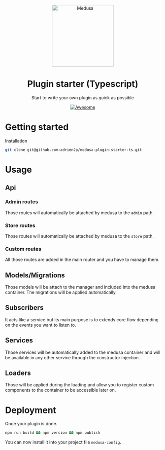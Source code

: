 <!--lint disable awesome-list-item-->
<div align="center">
  <p align="center">
    <img alt="Medusa" src="https://user-images.githubusercontent.com/7554214/129161578-19b83dc8-fac5-4520-bd48-53cba676edd2.png" width="200" />
  </p>
  <h1>Plugin starter (Typescript)</h1>
  <p>Start to write your own plugin as quick as possible</p>
    
  <a href="https://github.com/adrien2p/awesome-medusajs">
      <img src="https://awesome.re/badge.svg" alt="Awesome">
  </a>
</div>

# Getting started

Installation

```bash
git clone git@github.com:adrien2p/medusa-plugin-starter-ts.git
```

# Usage

## Api

### Admin routes

Those routes will automatically be attached by medusa to the `admin` path.

### Store routes

Those routes will automatically be attached by medusa to the `store` path.

### Custom routes

All those routes are added in the main router and you have to manage them.

## Models/Migrations

Those models will be attach to the manager and included into the medusa container.
The migrations will be applied automatically.

## Subscribers

It acts like a service but its main purpose is to extends core flow depending on the
events you want to listen to.

## Services

Those services will be automatically added to the medusa container and will be available
in any other service through the constructor injection.

## Loaders

Those will be applied during the loading and allow you to register custom components
to the container to be accessible later on.

# Deployment

Once your plugin is done. 

```bash
npm run build && npm version && npm publish
```

You can now install it into your project file `medusa-config`.
